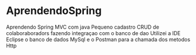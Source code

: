 # AprendendoSpring
Aprendendo Spring MVC com java
Pequeno cadastro CRUD de colaboraboradors fazendo integraçao com o banco de dao
Utilizei a IDE Eclipse o banco de dados MySql e o Postman para  a chamada dos metodos Http
